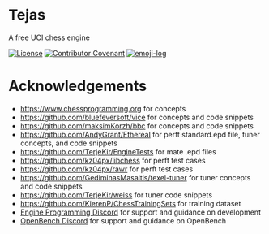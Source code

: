 # Tejas

A free UCI chess engine

[![License](https://img.shields.io/github/license/codemaniac/pixie)](LICENSE)
[![Contributor Covenant](https://img.shields.io/badge/Contributor%20Covenant-2.1-4baaaa.svg)](CODE_OF_CONDUCT.md)
[![emoji-log](https://cdn.rawgit.com/ahmadawais/stuff/ca97874/emoji-log/flat-round.svg)](https://github.com/ahmadawais/Emoji-Log/)

# Acknowledgements

- https://www.chessprogramming.org for concepts
- https://github.com/bluefeversoft/vice for concepts and code snippets
- https://github.com/maksimKorzh/bbc for concepts and code snippets
- https://github.com/AndyGrant/Ethereal for perft standard.epd file, tuner concepts, and code snippets
- https://github.com/TerjeKir/EngineTests for mate .epd files
- https://github.com/kz04px/libchess for perft test cases
- https://github.com/kz04px/rawr for perft test cases
- https://github.com/GediminasMasaitis/texel-tuner for tuner concepts and code snippets
- https://github.com/TerjeKir/weiss for tuner code snippets
- https://github.com/KierenP/ChessTrainingSets for training dataset
- [Engine Programming Discord](https://discord.com/invite/F6W6mMsTGN) for support and guidance on development
- [OpenBench Discord](https://discord.com/invite/9MVg7fBTpM) for support and guidance on OpenBench
